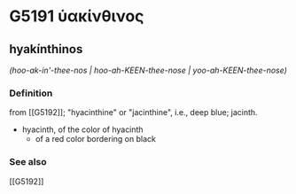 # G5191 ὑακίνθινος

## hyakínthinos

_(hoo-ak-in'-thee-nos | hoo-ah-KEEN-thee-nose | yoo-ah-KEEN-thee-nose)_

### Definition

from [[G5192]]; "hyacinthine" or "jacinthine", i.e., deep blue; jacinth.

- hyacinth, of the color of hyacinth
  - of a red color bordering on black

### See also

[[G5192]]


